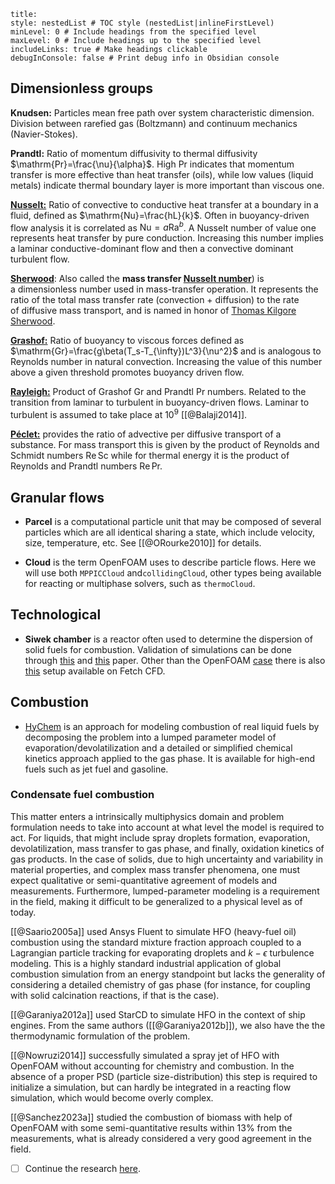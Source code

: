 ```table-of-contents
title: 
style: nestedList # TOC style (nestedList|inlineFirstLevel)
minLevel: 0 # Include headings from the specified level
maxLevel: 0 # Include headings up to the specified level
includeLinks: true # Make headings clickable
debugInConsole: false # Print debug info in Obsidian console
```
## Dimensionless groups

**Knudsen:** Particles mean free path over system characteristic dimension. Division between rarefied gas (Boltzmann) and continuum mechanics (Navier-Stokes).

**Prandtl:** Ratio of momentum diffusivity to thermal diffusivity $\mathrm{Pr}=\frac{\nu}{\alpha}$. High $\mathrm{Pr}$ indicates that momentum transfer is more effective than heat transfer (oils), while low values (liquid metals) indicate thermal boundary layer is more important than viscous one.

[**Nusselt:**](https://en.wikipedia.org/wiki/Nusselt_number) Ratio of convective to conductive heat transfer at a boundary in a fluid, defined as $\mathrm{Nu}=\frac{hL}{k}$. Often in buoyancy-driven flow analysis it is correlated as $\mathrm{Nu}=a\mathrm{Ra}^b$. A Nusselt number of value one represents heat transfer by pure conduction. Increasing this number implies a laminar conductive-dominant flow and then a convective dominant turbulent flow.

[**Sherwood**](https://en.wikipedia.org/wiki/Sherwood_number):  Also called the **mass transfer [Nusselt number](https://en.wikipedia.org/wiki/Nusselt_number "Nusselt number")**) is a dimensionless number used in mass-transfer operation. It represents the ratio of the total mass transfer rate (convection + diffusion) to the rate of diffusive mass transport, and is named in honor of [Thomas Kilgore Sherwood](https://en.wikipedia.org/wiki/Thomas_Kilgore_Sherwood "Thomas Kilgore Sherwood").

[**Grashof:**](https://en.wikipedia.org/wiki/Grashof_number) Ratio of buoyancy to viscous forces defined as $\mathrm{Gr}=\frac{g\beta(T_s-T_{\infty})L^3}{\nu^2}$ and is analogous to Reynolds number in natural convection. Increasing the value of this number above a given threshold promotes buoyancy driven flow.

[**Rayleigh:**](https://en.wikipedia.org/wiki/Rayleigh_number) Product of Grashof $\mathrm{Gr}$ and Prandtl $\mathrm{Pr}$ numbers. Related to the transition from laminar to turbulent in buoyancy-driven flows. Laminar to turbulent is assumed to take place at $10^9$  [[@Balaji2014]].

[**Péclet:**](https://en.wikipedia.org/wiki/Péclet_number) provides the ratio of advective per diffusive transport of a substance. For mass transport this is given by the product of Reynolds and Schmidt numbers $\mathrm{Re}\,\mathrm{Sc}$ while for thermal energy it is the product of Reynolds and Prandtl numbers $\mathrm{Re}\,\mathrm{Pr}$.
## Granular flows

- **Parcel** is a computational particle unit that may be composed of several particles which are all identical sharing a state, which include velocity, size, temperature, etc. See [[@ORourke2010]] for details.

- **Cloud** is the term OpenFOAM uses to describe particle flows. Here we will use both `MPPICCloud` and`collidingCloud`, other types being available for reacting or multiphase solvers, such as `thermoCloud`.
## Technological

- **Siwek chamber** is a reactor often used to determine the dispersion of solid fuels for combustion. Validation of simulations can be done through [this](https://www.sciencedirect.com/science/article/abs/pii/S0950423009000801) and [this](https://www.sciencedirect.com/science/article/abs/pii/S0950423014002332) paper. Other than the OpenFOAM [case](https://github.com/OpenFOAM/OpenFOAM-11/tree/master/tutorials/multicomponentFluid/simplifiedSiwek) there is also [this](https://fetchcfd.com/view-project/763-Simplified-Siwek) setup available on Fetch CFD.

## Combustion

- [HyChem](https://web.stanford.edu/group/haiwanglab/HyChem/) is an approach for modeling combustion of real liquid fuels by decomposing the problem into a lumped parameter model of evaporation/devolatilization and a detailed or simplified chemical kinetics approach applied to the gas phase. It is available for high-end fuels such as jet fuel and gasoline.

### Condensate fuel combustion

This matter enters a intrinsically multiphysics domain and problem formulation needs to take into account at what level the model is required to act. For liquids, that might include spray droplets formation, evaporation, devolatilization, mass transfer to gas phase, and finally, oxidation kinetics of gas products. In the case of solids, due to high uncertainty and variability in material properties, and complex mass transfer phenomena, one must expect qualitative or semi-quantitative agreement of models and measurements. Furthermore, lumped-parameter modeling is a requirement in the field, making it difficult to be generalized to a physical level as of today.

[[@Saario2005a]] used Ansys Fluent to simulate HFO (heavy-fuel oil) combustion using the standard mixture fraction approach coupled to a Lagrangian particle tracking for evaporating droplets and $k-\epsilon$ turbulence modeling. This is a highly standard industrial application of global combustion simulation from an energy standpoint but lacks the generality of considering a detailed chemistry of gas phase (for instance, for coupling with solid calcination reactions, if that is the case).

[[@Garaniya2012a]] used StarCD to simulate HFO in the context of ship engines. From the same authors ([[@Garaniya2012b]]), we also have the the thermodynamic formulation of the problem.

[[@Nowruzi2014]] successfully simulated a spray jet of HFO with OpenFOAM without accounting for chemistry and combustion. In the absence of a proper PSD (particle size-distribution) this step is required to initialize a simulation, but can hardly be integrated in a reacting flow simulation, which would become overly complex. 

[[@Sanchez2023a]] studied the combustion of biomass with help of OpenFOAM with some semi-quantitative results within 13% from the measurements, what is already considered a very good agreement in the field.

- [ ] Continue the research [here](https://www.jstage.jst.go.jp/result/journal/-char/en?cdjournal=jime&globalSearchKey=heavy+fuel+oil).